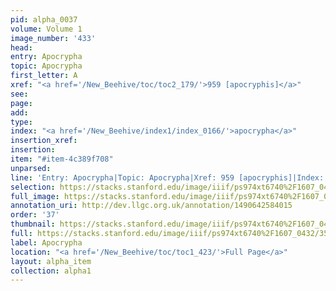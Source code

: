 ```yaml
---
pid: alpha_0037
volume: Volume 1
image_number: '433'
head: 
entry: Apocrypha
topic: Apocrypha
first_letter: A
xref: "<a href='/New_Beehive/toc/toc2_179/'>959 [apocryphis]</a>"
see: 
page: 
add: 
type: 
index: "<a href='/New_Beehive/index1/index_0166/'>apocrypha</a>"
insertion_xref: 
insertion: 
item: "#item-4c389f708"
unparsed: 
line: 'Entry: Apocrypha|Topic: Apocrypha|Xref: 959 [apocryphis]|Index: apocrypha|#item-4c389f708'
selection: https://stacks.stanford.edu/image/iiif/ps974xt6740%2F1607_0432/358,3789,3103,387/full/0/default.jpg
full_image: https://stacks.stanford.edu/image/iiif/ps974xt6740%2F1607_0432/full/full/0/default.jpg
annotation_uri: http://dev.llgc.org.uk/annotation/1490642584015
order: '37'
thumbnail: https://stacks.stanford.edu/image/iiif/ps974xt6740%2F1607_0432/358,3789,600,180/250,/0/default.jpg
full: https://stacks.stanford.edu/image/iiif/ps974xt6740%2F1607_0432/358,3789,3103,387/full/0/default.jpg
label: Apocrypha
location: "<a href='/New_Beehive/toc/toc1_423/'>Full Page</a>"
layout: alpha_item
collection: alpha1
---
```

